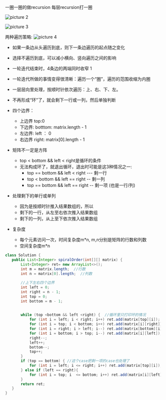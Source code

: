 
一圈一圈的做recursion
每层recursion打一圈


![picture 2](https://i.loli.net/2021/09/16/YPOq2pMjv3hbVlg.png)  


![picture 3](https://i.loli.net/2021/09/16/Li2EoTc7BXPlhbs.png)  


两种遍历策略:
![picture 4](https://i.loli.net/2021/09/16/qbTIXGfV8Sscznt.png)  



- 如果一条边从头遍历到底，则下一条边遍历的起点随之变化

- 选择不遍历到底，可以减小横向、竖向遍历之间的影响

- 一轮迭代结束时，4条边的两端同时收窄 1

- 一轮迭代所做的事情变得很清晰：遍历一个“圈”，遍历的范围收缩为内圈

- 一层层向里处理，按顺时针依次遍历：上、右、下、左。

- 不再形成“环”了，就会剩下一行或一列，然后单独判断


- 四个边界：
  - 上边界 top:0
  - 下边界: botttom: matrix.length - 1
  - 左边界: left ： 0
  - 右边界 right: matrix[0].length - 1

- 矩阵不一定是方阵
    - top < bottom && left < right是循环的条件
    - 无法构成环了，就退出循环，退出时可能是这3种情况之一:
      - top == bottom && left < right  --- 剩一行
      - top < bottom && left == right  -- 剩一列
      - top == bottom && left == right -- 剩一项 (也是一行/列)
- 处理剩下的单行或单列
  - 因为是按顺时针推入结果数组的，所以
  - 剩下的一行，从左至右依次推入结果数组
  - 剩下的一列，从上至下依次推入结果数组
  
- 复杂度
  - 每个元素访问一次，时间复杂度m*n, m,n分别是矩阵的行数和列数
  - 空间复杂度m*n




 ```java
 class Solution {
    public List<Integer> spiralOrder(int[][] matrix) {
        List<Integer> ret= new ArrayList<>();
        int m = matrix.length;  //行数
        int n = matrix[0].length;  //列数
        
        //上下左右四个边界
        int left = 0;
        int right = n - 1;
        int top = 0;
        int bottom = m - 1;
        
        
        while (top <bottom && left <right) {  //循环里只打印环的情况
            for (int i = left; i < right; i++) ret.add(matrix[top][i]);  //最上边一行
            for (int i = top; i < bottom; i++) ret.add(matrix[i][right]);  // 最右边一列
            for (int i = right; i > left; i--) ret.add(matrix[bottom][i]);   //最下边一行
            for (int i = bottom; i > top; i--) ret.add(matrix[i][left]);
            right--;
            left++;
            bottom--;
            top++;
        }
        if (top == bottom) { //这个case把剩一项的case也处理了
            for (int i = left; i <= right; i++) ret.add(matrix[top][i]);  //只剩一行
        } else if (left == right){ 
            for (int i = top; i  <= bottom; i++) ret.add(matrix[i][left]);  //只剩一列
        }
        return ret;
    }
}
```